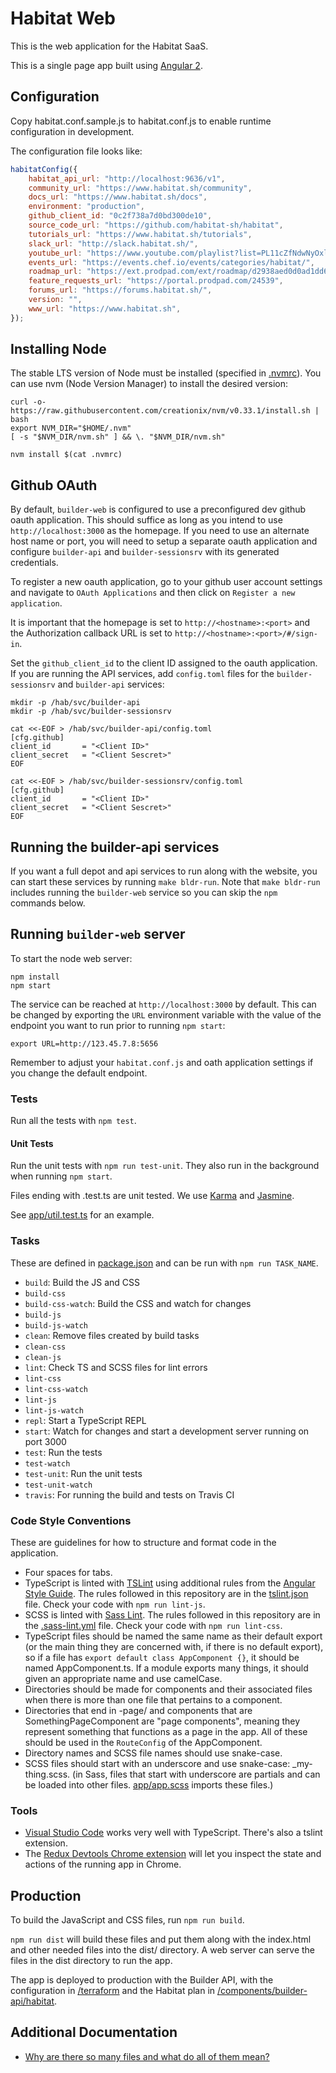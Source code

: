 # Habitat Web

This is the web application for the Habitat SaaS.

This is a single page app built using [Angular 2](https://angular.io/).

## Configuration

Copy habitat.conf.sample.js to habitat.conf.js to enable runtime configuration
in development.

The configuration file looks like:

```js
habitatConfig({
    habitat_api_url: "http://localhost:9636/v1",
    community_url: "https://www.habitat.sh/community",
    docs_url: "https://www.habitat.sh/docs",
    environment: "production",
    github_client_id: "0c2f738a7d0bd300de10",
    source_code_url: "https://github.com/habitat-sh/habitat",
    tutorials_url: "https://www.habitat.sh/tutorials",
    slack_url: "http://slack.habitat.sh/",
    youtube_url: "https://www.youtube.com/playlist?list=PL11cZfNdwNyOxlvI1Kq6ae8eVBl5S3IKk",
    events_url: "https://events.chef.io/events/categories/habitat/",
    roadmap_url: "https://ext.prodpad.com/ext/roadmap/d2938aed0d0ad1dd62669583e108357efd53b3a6",
    feature_requests_url: "https://portal.prodpad.com/24539",
    forums_url: "https://forums.habitat.sh/",    
    version: "",
    www_url: "https://www.habitat.sh",
});
```

## Installing Node

The stable LTS version of Node must be installed (specified in [.nvmrc](.nvmrc)). You can use nvm (Node Version Manager) to install the desired version:

```
curl -o- https://raw.githubusercontent.com/creationix/nvm/v0.33.1/install.sh | bash
export NVM_DIR="$HOME/.nvm"
[ -s "$NVM_DIR/nvm.sh" ] && \. "$NVM_DIR/nvm.sh"

nvm install $(cat .nvmrc)
```

## Github OAuth

By default, `builder-web` is configured to use a preconfigured dev github oauth application. This should suffice as long as you intend to use `http://localhost:3000` as the homepage. If you need to use an alternate host name or port, you will need to setup a separate oauth application and configure `builder-api` and `builder-sessionsrv` with its generated credentials.

To register a new oauth application, go to your github user account settings and navigate to `OAuth Applications` and then click on `Register a new application`.

It is important that the homepage is set to `http://<hostname>:<port>` and the Authorization callback URL is set to `http://<hostname>:<port>/#/sign-in`.

Set the `github_client_id` to the client ID assigned to the oauth application. If you are running the API services, add `config.toml` files for the `builder-sessionsrv` and `builder-api` services:

```
mkdir -p /hab/svc/builder-api
mkdir -p /hab/svc/builder-sessionsrv

cat <<-EOF > /hab/svc/builder-api/config.toml
[cfg.github]
client_id       = "<Client ID>"
client_secret   = "<Client Sescret>"
EOF

cat <<-EOF > /hab/svc/builder-sessionsrv/config.toml
[cfg.github]
client_id       = "<Client ID>"
client_secret   = "<Client Sescret>"
EOF
```

## Running the builder-api services

If you want a full depot and api services to run along with the website, you can start these services by running `make bldr-run`. Note that `make bldr-run` includes running the `builder-web` service so you can skip the `npm` commands below.

## Running `builder-web` server

To start the node web server:

```
npm install
npm start
```

The service can be reached at `http://localhost:3000` by default. This can be changed by exporting the `URL` environment variable with the value of the endpoint you want to run prior to running `npm start`:

```
export URL=http://123.45.7.8:5656
```

Remember to adjust your `habitat.conf.js` and oath application settings if you change the default endpoint.

### Tests

Run all the tests with `npm test`.

#### Unit Tests

Run the unit tests with `npm run test-unit`. They also run in the background
when running `npm start`.

Files ending with .test.ts are unit tested. We use
[Karma](https://karma-runner.github.io/0.13/index.html) and
[Jasmine](https://jasmine.github.io/).

See [app/util.test.ts](app/util.test.ts) for an example.

### Tasks

These are defined in [package.json](package.json) and can be run with `npm run
TASK_NAME`.

* `build`: Build the JS and CSS
* `build-css`
* `build-css-watch`: Build the CSS and watch for changes
* `build-js`
* `build-js-watch`
* `clean`: Remove files created by build tasks
* `clean-css`
* `clean-js`
* `lint`: Check TS and SCSS files for lint errors
* `lint-css`
* `lint-css-watch`
* `lint-js`
* `lint-js-watch`
* `repl`: Start a TypeScript REPL
* `start`: Watch for changes and start a development server running on port 3000
* `test`: Run the tests
* `test-watch`
* `test-unit`: Run the unit tests
* `test-unit-watch`
* `travis`: For running the build and tests on Travis CI

### Code Style Conventions

These are guidelines for how to structure and format code in the application.

* Four spaces for tabs.
* TypeScript is linted with [TSLint](http://palantir.github.io/tslint/) using
  additional rules from the [Angular Style Guide](https://angular.io/styleguide).
  The rules followed in this repository are in the [tslint.json](tslint.json) file.
  Check your code with `npm run lint-js`.
* SCSS is linted with [Sass Lint](https://github.com/sasstools/sass-lint). The
  rules followed in this repository are in the [.sass-lint.yml](.sass-lint.yml)
  file. Check your code with `npm run lint-css`.
* TypeScript files should be named the same name as their default export (or the
  main thing they are concerned with, if there is no default export), so if a
  file has `export default class AppComponent {}`, it should be named
  AppComponent.ts. If a module exports many things, it should given an
  appropriate name and use camelCase.
* Directories should be made for components and their associated files when
  there is more than one file that pertains to a component.
* Directories that end in -page/ and components that are SomethingPageComponent
  are "page components", meaning they represent something that functions as a
  page in the app. All of these should be used in the `RouteConfig` of the
  AppComponent.
* Directory names and SCSS file names should use snake-case.
* SCSS files should start with an underscore and use snake-case:
  \_my-thing.scss. (in Sass, files that start with underscore are partials and
  can be loaded into other files. [app/app.scss](app/app.scss) imports these
  files.)

### Tools

* [Visual Studio Code](https://code.visualstudio.com/) works very well with
  TypeScript. There's also a tslint extension.
* The [Redux Devtools Chrome extension](https://chrome.google.com/webstore/detail/redux-devtools/lmhkpmbekcpmknklioeibfkpmmfibljd?hl=en)
  will let you inspect the state and actions of the running app in Chrome.

## Production

To build the JavaScript and CSS files, run `npm run build`.

`npm run dist` will build these files and put them along with the index.html and
other needed files into the dist/ directory. A web server can serve the files in
the dist directory to run the app.

The app is deployed to production with the Builder API, with the configuration
in [/terraform](/terraform) and the Habitat plan in
[/components/builder-api/habitat](/components/builder-api/habitat).

## Additional Documentation

* [Why are there so many files and what do all of them mean?](doc/files.md)
